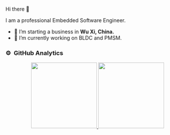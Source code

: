 Hi there 👋

I am a professional Embedded Software Engineer.

- 🔭 I’m starting a business in <b>Wu Xi, China.</b>
- 🌱 I’m currently working on BLDC and PMSM.

### ⚙️ &nbsp;GitHub Analytics

<p align="center">
<a href="https://github.com/luck4ever">
  <img height="180em" src="https://github-readme-stats-eight-theta.vercel.app/api?username=luck4ever&show_icons=true&theme=algolia&include_all_commits=true&count_private=true" />
  <img height="180em" src="https://github-readme-stats-eight-theta.vercel.app/api/top-langs/?username=luck4ever&layout=compact&langs_count=8&theme=algolia" />
</a>
</p>
